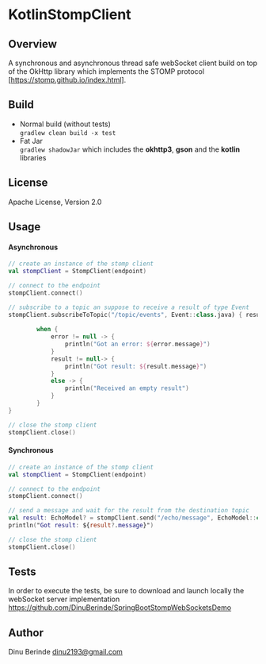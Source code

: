 # KotlinStompClient

## Overview
A synchronous and asynchronous thread safe webSocket client build on top of the OkHttp library
 which implements the STOMP protocol [https://stomp.github.io/index.html].

## Build
- Normal build (without tests)      
  `gradlew clean build -x test`
- Fat Jar     
  `gradlew shadowJar` which includes the **okhttp3**, **gson** and the **kotlin** libraries

## License

Apache License, Version 2.0

## Usage

#### Asynchronous

```kotlin
// create an instance of the stomp client
val stompClient = StompClient(endpoint)

// connect to the endpoint
stompClient.connect()

// subscribe to a topic an suppose to receive a result of type Event
stompClient.subscribeToTopic("/topic/events", Event::class.java) { result, error -> 
      
        when {
            error != null -> {
                println("Got an error: ${error.message}")
            }
            result != null-> {
                println("Got result: ${result.message}")
            }
            else -> {
                println("Received an empty result")
            }
        }
}

// close the stomp client
stompClient.close()
```


#### Synchronous

```kotlin
// create an instance of the stomp client
val stompClient = StompClient(endpoint)

// connect to the endpoint
stompClient.connect()

// send a message and wait for the result from the destination topic 
val result: EchoModel? = stompClient.send("/echo/message", EchoModel::class.java, EchoModel("hello world"))
println("Got result: ${result?.message}")

// close the stomp client
stompClient.close()
```

## Tests
In order to execute the tests, be sure to download and launch 
locally the webSocket server implementation https://github.com/DinuBerinde/SpringBootStompWebSocketsDemo  

## Author
Dinu Berinde <dinu2193@gmail.com>